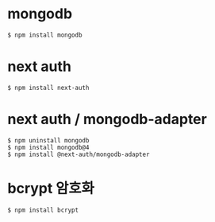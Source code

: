 # mongodb
```
$ npm install mongodb
```

# next auth
```
$ npm install next-auth
```

# next auth / mongodb-adapter
```
$ npm uninstall mongodb
$ npm install mongodb@4
$ npm install @next-auth/mongodb-adapter
```

# bcrypt 암호화
```
$ npm install bcrypt
```